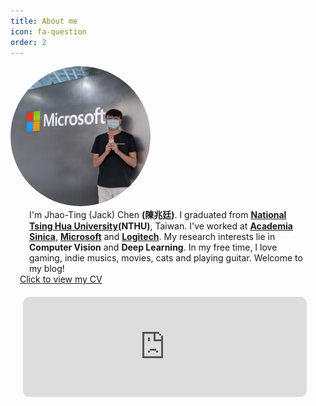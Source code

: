 ```yaml
---
title: About me
icon: fa-question
order: 2
---
```


<script type="text/javascript" src="assets/js/gem-download-count.js" defer></script>

<div class="row">
  <div class="5u 12u$(mobile)">
    <div class="item" style="box-shadow: none;">
        <a  class="image fit">
        <img style="border-radius: 100%; max-height: 16em; max-width: 16em; margin: auto;" src="assets/images/avatar.jpg" alt="Me" />
        </a>
    </div>
  </div>
  <div class="7u 12u$(mobile)">
    <div class="item" style="box-shadow: none;">
        <p style="text-align: left; padding:0px 30px; margin: 0px;">
          I'm Jhao-Ting (Jack) Chen <strong>(陳兆廷)</strong>. I graduated
          from <b><a href="https://www.nthu.edu.tw/">National Tsing Hua University</a>(NTHU)</b>,
          Taiwan.
          I've worked at <b><a href="https://www.citi.sinica.edu.tw/">Academia
                  Sinica</a></b>, <b><a
                  href="https://www.microsoft.com/taiwan/about/">Microsoft</a></b> and <b><a
                  href="https://www.logitech.com/zh-tw">Logitech</a></b>. My
          research interests lie in <strong>Computer Vision</strong> and <strong>Deep
              Learning</strong>.
          In my free time, I love gaming,
          indie musics, movies, cats and playing guitar. Welcome to my blog!
        </p>
        <a href="assets/files/Jhao_Ting_Chen_CV.html" style = "padding: 15px;">Click to view my CV</a>
    </div>
  </div>
</div>
<iframe width="90%" height="160" src="https://clyp.it/0mkofzjw/widget" frameborder="0" style="margin: 20px; border-radius: 10px;"></iframe>
